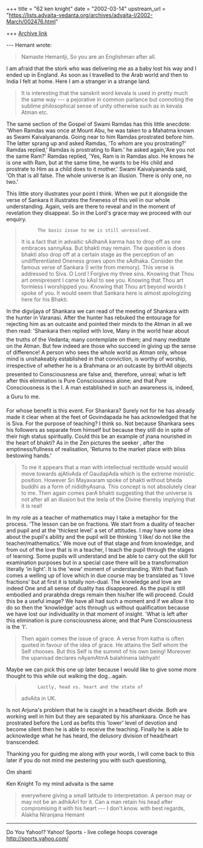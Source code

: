 +++
title = "62 ken knight"
date = "2002-03-14"
upstream_url = "https://lists.advaita-vedanta.org/archives/advaita-l/2002-March/002476.html"

+++
[Archive link](https://lists.advaita-vedanta.org/archives/advaita-l/2002-March/002476.html)

--- Hemant <reachhemant at ETH.NET> wrote:
> Namaste Hemantji,
>           So you are an Englishman after all.

I am afraid that the stork who was delivering me as a
baby lost his way and I ended up in England. As soon
as I travelled to the Arab world and then to India I
felt at home. Here I am a stranger in a strange land.

>It is interesting that
> the sanskrit word kevala is used in pretty much the
> same way --- a pejorative in common parlance but
> connoting the sublime philosophical sense of  unity
> otherwise such as in kevala Atman etc.

The same section of the Gospel of Swami Ramdas has
this little anecdote:
'When Ramdas was once at Mount Abu, he was taken to a
Mahatma known as Swami Kaivalyananda. Going near to
him Ramdas prostrated before him. The latter sprang up
and asked Ramdas, 'To whom are you prostrating?'
Ramdas replied,' Ramdas is prostrating to Ram.'  he
asked again,'Are you not the same Ram?' Ramdas
replied, 'Yes, Ram is in Ramdas also. He knows he is
one with Ram, but at the same time, he wants to be His
child and prostrate to Him as a child does to it
mother.' Swami Kaivalyananda said, 'Oh that is all
false. The whole universe is an illusion. There is
only one, no two.'

This little story illustrates your point I think.
When we put it alongside the verse of Sankara it
illustrates the fineness of this veil in our whole
understanding. Again, veils are there to reveal and in
the moment of revelation they disappear. So in the
Lord's grace may we proceed with our enquiry.

>           The basic issue to me is still unresolved.
> It is a fact that in advaitic sAdhanA karma has to
> drop off as one embraces sannyAsa. But bhakti may
> remain. The question is does bhakti also drop off at
> a certain stage as the perception of an
> undifferentiated Oneness grows upon the sAdhaka.
> Consider the famous verse of Sankara (I write from
> memory). This verse is addressed to Siva.
>          O Lord ! Forgive my three sins. Knowing
> that Thou art omnipresent I came to kAsI to see you.
> Knowing that Thou art formless I worshipped you.
> Knowing that Thou art beyond words I spoke of you.
>          It would seem that Sankara here is almost
> apologizing here for his Bhakti.

In the digvijaya of Shankara we can read of the
meeting of Shankara with the hunter in Varanasi. After
the hunter has rebuked the entourage for rejecting him
as an outcaste and pointed their minds to the Atman in
all we then read:
'Shankara then replied with love,
Many in the world hear about the truths of the
Vedanta; many contemplate on them; and many meditate
on the Atman. But few indeed are those who succeed in
giving up the sense of difference! A person who sees
the whole world as Atman only, whose mind is
unshakeably established in that conviction, is worthy
of worship, irrespective of whether he is a Brahmana
or an outcaste by birthAll objects presented to
Consciousness are false and, therefore, unreal; what
is left after this elimination is Pure Consciousness
alone; and that Pure Consciousness is the I. A man
established in such an awareness is, indeed, a Guru to
me.

For whose benefit is this event. For Shankara? Surely
not for he has already made it clear when at the feet
of Govindapada he has acknowledged that he is Siva.
For the purpose of teaching?  I think so.  Not because
Shankara sees his followers as separate from himself
but because they still do in spite of their high
status spiritually.  Could this be an example of jnana
nourished in the heart of bhakti?  As in the Zen
pictures the seeker , after the emptiness/fullness of
realisation, 'Returns to the market place with bliss
bestowing hands.'

>To me it appears
> that a man with intellectual rectitude would would
> move towards ajAtivAda of GaudapAda which is the
> extreme monistic position. However Sri Mayavaram
> spoke of bhakti without bheda buddhi as a form of
> nididhyAsana. This concept is not absolutely clear
> to me. Then again comes parA bhakti suggesting that
> the universe is not after all an illusion but the
> leela of the Divine thereby implying that it is
> real!

In my role as a teacher of mathematics may I take a
metaphor for the process.
'The lesson can be on fractions. We start from a
duality of teacher and pupil and at the 'thickest
level' a set of attitudes. I may have some idea about
the pupil's ability and the pupil will be thinking 'I
like/ do not like the teacher/mathematics.' We move
out of that stage and from knowledge, and from out of
the love that is in a teacher, I teach the pupil
through the stages of learning.    Some pupils will
understand and be able to carry out the skill for
examination purposes but in a special case there will
be a transformation literally 'in light'.  It is the
'wow' moment of understanding. With that flash comes a
welling up of love which in due course may be
translated as 'I love fractions' but at first it is
totally non-dual. The knowledge and love are indeed
One and all sense of duality has disappeared. As the
pupil is still embodied and prarabhda dregs remain
then his/her life will proceed.
Could this be a useful image?
We have all had such a moment and if we allow it to do
so  then the 'knowledge' acts through us without
qualification because we have lost our individuality
in that moment of insight.  'What is left after this
elimination is pure consciousness alone; and that Pure
Consciousness is the 'I'.
>
>Then again comes the issue of grace. A
> verse from katha is often quoted in favour of the
> idea of grace. He attains the Self whom the Self
> chooses. But this Self is the summit of his own
> being!  Moreover the upanisad declares nAyamAtmA
> balahInena labhyah!

Maybe we can pick this one up later because I would
like to give some more thought to this while out
walking the dog...again.

>           Lastly, head vs. heart and the state of
> advAita in UK.

Is not Arjuna's problem that he is caught in a
head/heart divide. Both are working well in him but
they are separated by his ahankaara. Once he has
prostrated before the Lord as befits this 'lower'
level of devotion and become silent then he is able to
receive the teaching. Finally he is able to
acknowledge what he has heard, the delusory division
of head/heart transcended.

Thanking you for guiding me along with your words, I
will come back to this later if you do not mind me
pestering you with such questioning,

Om shanti

Ken Knight
 To my mind advaita is the same
> everywhere giving a small latitude to
> interpretation. A person may or may not be an
> adhikArI for it. Can a man retain his head after
> compromising it with his heart --- I don't know.
>           with best regards,
>                    Alakha Niranjana
>                       Hemant
>
>
>


__________________________________________________
Do You Yahoo!?
Yahoo! Sports - live college hoops coverage
http://sports.yahoo.com/

